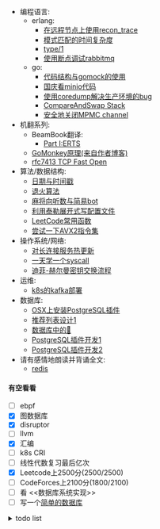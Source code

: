 - 编程语言:
    - erlang:
        - [在远程节点上使用recon_trace](docs/erlang/recon_trace.md)
        - [模式匹配的时间复杂度](docs/erlang/match_spec.md)
        - [type/1](docs/erlang/type.md)
        - [使用断点调试rabbitmq](docs/erlang/使用断点调试rabbitmq.md)
    - go:
        - [代码结构与gomock的使用](docs/go/gomock.md)
        - [国庆看minio代码](docs/go/minio.md)
        - [使用coredump解决生产环境的bug](docs/go/使用coredump解决生产环境的bug.md)
        - [CompareAndSwap Stack](docs/go/cas_stack.md)
        - [安全地关闭MPMC channel](docs/go/mpmc_channel.md)
- 机翻系列:
    - BeamBook翻译:
        - [Part I:ERTS](docs/erlang/beambook/ERTS_1.md)
    - [GoMonkey原理(来自作者博客)](docs/doc/gomonkey.md)
    - [rfc7413 TCP Fast Open](docs/network/rfc7413.md)
- 算法/数据结构:
    - [日期与时间戳](docs/algorithm/timestamp.md)
    - [退火算法](docs/algorithm/sa.md)
    - [麻将向听数与简易bot](docs/mahjong/向听数.md)
    - [利用泰勒展开式写配置文件](docs/algorithm/taylor.md)
    - [LeetCode常用函数](codes/leetcode_utils.py)
    - [尝试一下AVX2指令集](docs/cpp/avx2.md)
- 操作系统/网络:
    - [对长连接服务热更新](codes/share_socket)
    - [一天学一个syscall](docs/os/syscall.md)
    - [迪菲-赫尔曼密钥交换流程](codes/dhm.py)
- 运维:
    - [k8s的kafka部署](codes/kafka.yml)
- 数据库:
    - [OSX上安装PostgreSQL插件](docs/database/postgresql_plugin.md)
    - [推荐列表设计1](docs/database/tiplist1.md)
    - [数据库中的🌲](docs/database/tree.md)
    - [PostgreSQL插件开发1](docs/database/pg_plugin_1.md)
    - [PostgreSQL插件开发2](docs/database/pg_plugin_2.md)
- 请有感情地朗读并背诵全文:
    - [redis](docs/八股文/redis.md)

#### 有空看看

- [ ] ebpf
- [x] 图数据库
- [x] disruptor
- [ ] llvm
- [x] 汇编
- [ ] k8s CRI
- [ ] 线性代数复习最后亿次
- [x] Leetcode上2500分(2500/2500)
- [ ] CodeForces上2100分(1800/2100)
- [ ] 看 <<数据库系统实现>>
- [ ] 写一个[简单的数据库](https://github.com/mmooyyii/practise_db)

<details>
<summary>todo list</summary>

- [R🌲](docs/data_structure/rtree.md)
- [制作一个cheat engine]()
- [switch游戏加速器]()
- [PostgreSQL插件开发1.1](docs/database/pg_plugin_1.1.md)
- [crit bit tree-未完成](docs/data_structure/crit_bit_tree.md)
- [推荐列表设计2-未完成](docs/database/tiplist2.md)
- [PostgreSQL插件开发0-未完成](docs/database/pg_plugin_0.md)
- [PostgreSQL插件开发3-未完成](docs/database/pg_plugin_3.md)
- [PostgreSQL插件开发4-未完成](docs/database/pg_plugin_4.md)
- [PostgreSQL插件开发5-未完成](docs/database/pg_plugin_5.md)
- [PostgreSQL插件开发6-未完成](docs/database/pg_plugin_6.md)

</details>







